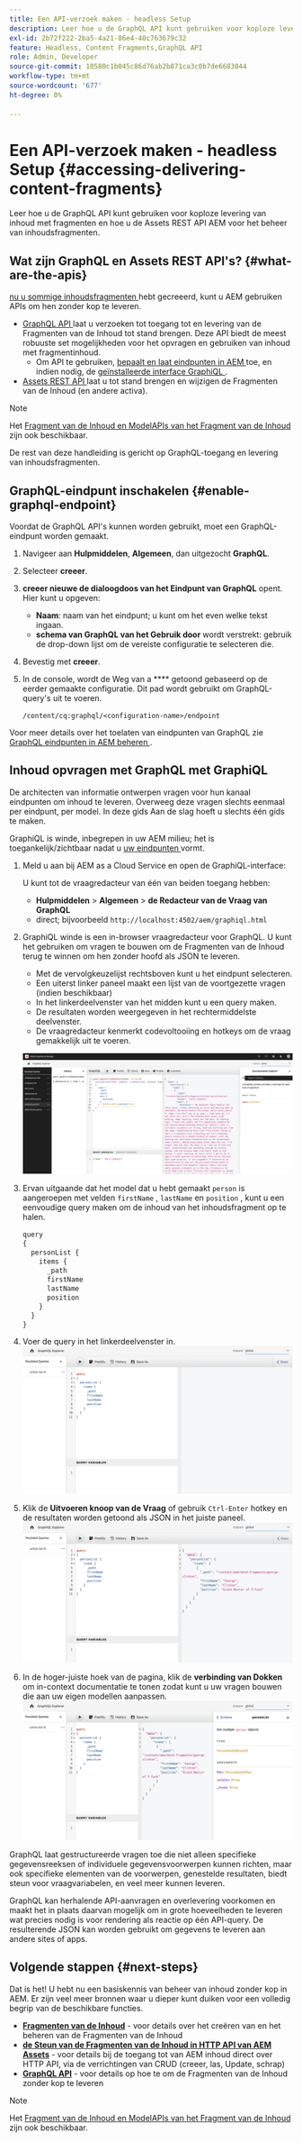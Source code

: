 ```yaml
---
title: Een API-verzoek maken - headless Setup
description: Leer hoe u de GraphQL API kunt gebruiken voor koploze levering van inhoud met fragmenten en hoe u de Assets REST API AEM voor het beheer van inhoudsfragmenten.
exl-id: 2b72f222-2ba5-4a21-86e4-40c763679c32
feature: Headless, Content Fragments,GraphQL API
role: Admin, Developer
source-git-commit: 10580c1b045c86d76ab2b871ca3c0b7de6683044
workflow-type: tm+mt
source-wordcount: '677'
ht-degree: 0%

---
```


# Een API-verzoek maken - headless Setup {#accessing-delivering-content-fragments}

Leer hoe u de GraphQL API kunt gebruiken voor koploze levering van inhoud met fragmenten en hoe u de Assets REST API AEM voor het beheer van inhoudsfragmenten.

## Wat zijn GraphQL en Assets REST API&#39;s? {#what-are-the-apis}

[ nu u sommige inhoudsfragmenten ](create-content-fragment.md) hebt gecreeerd, kunt u AEM gebruiken APIs om hen zonder kop te leveren.

* [ GraphQL API ](/help/headless/graphql-api/content-fragments.md) laat u verzoeken tot toegang tot en levering van de Fragmenten van de Inhoud tot stand brengen. Deze API biedt de meest robuuste set mogelijkheden voor het opvragen en gebruiken van inhoud met fragmentinhoud.
   * Om API te gebruiken, [ bepaalt en laat eindpunten in AEM ](/help/headless/graphql-api/graphql-endpoint.md) toe, en indien nodig, de [ geïnstalleerde interface GraphiQL ](/help/headless/graphql-api/graphiql-ide.md).
* [ Assets REST API ](/help/assets/content-fragments/assets-api-content-fragments.md) laat u tot stand brengen en wijzigen de Fragmenten van de Inhoud (en andere activa).

>[!NOTE]
>
>Het [ Fragment van de Inhoud en ModelAPIs van het Fragment van de Inhoud ](/help/headless/content-fragment-openapis.md) zijn ook beschikbaar.

De rest van deze handleiding is gericht op GraphQL-toegang en levering van inhoudsfragmenten.

## GraphQL-eindpunt inschakelen {#enable-graphql-endpoint}

Voordat de GraphQL API&#39;s kunnen worden gebruikt, moet een GraphQL-eindpunt worden gemaakt.

1. Navigeer aan **Hulpmiddelen**, **Algemeen**, dan uitgezocht **GraphQL**.
1. Selecteer **creeer**.
1. **creeer nieuwe de dialoogdoos van het Eindpunt van GraphQL** opent. Hier kunt u opgeven:
   * **Naam**: naam van het eindpunt; u kunt om het even welke tekst ingaan.
   * **schema van GraphQL van het Gebruik door** wordt verstrekt: gebruik de drop-down lijst om de vereiste configuratie te selecteren die.
1. Bevestig met **creeer**.
1. In de console, wordt de Weg van a **** getoond gebaseerd op de eerder gemaakte configuratie. Dit pad wordt gebruikt om GraphQL-query&#39;s uit te voeren.

   ```
   /content/cq:graphql/<configuration-name>/endpoint
   ```

Voor meer details over het toelaten van eindpunten van GraphQL zie [ GraphQL eindpunten in AEM beheren ](/help/headless/graphql-api/graphql-endpoint.md).

## Inhoud opvragen met GraphQL met GraphiQL

De architecten van informatie ontwerpen vragen voor hun kanaal eindpunten om inhoud te leveren. Overweeg deze vragen slechts eenmaal per eindpunt, per model. In deze gids Aan de slag hoeft u slechts één gids te maken.

GraphiQL is winde, inbegrepen in uw AEM milieu; het is toegankelijk/zichtbaar nadat u [ uw eindpunten ](#enable-graphql-endpoint) vormt.

1. Meld u aan bij AEM as a Cloud Service en open de GraphiQL-interface:

   U kunt tot de vraagredacteur van één van beiden toegang hebben:

   * **Hulpmiddelen** > **Algemeen** > **de Redacteur van de Vraag van GraphQL**
   * direct; bijvoorbeeld `http://localhost:4502/aem/graphiql.html`

1. GraphiQL winde is een in-browser vraagredacteur voor GraphQL. U kunt het gebruiken om vragen te bouwen om de Fragmenten van de Inhoud terug te winnen om hen zonder hoofd als JSON te leveren.
   * Met de vervolgkeuzelijst rechtsboven kunt u het eindpunt selecteren.
   * Een uiterst linker paneel maakt een lijst van de voortgezette vragen (indien beschikbaar)
   * In het linkerdeelvenster van het midden kunt u een query maken.
   * De resultaten worden weergegeven in het rechtermiddelste deelvenster.
   * De vraagredacteur kenmerkt codevoltooiing en hotkeys om de vraag gemakkelijk uit te voeren.

   ![ GraphiQL redacteur ](../assets/graphiql.png)

1. Ervan uitgaande dat het model dat u hebt gemaakt `person` is aangeroepen met velden `firstName` , `lastName` en `position` , kunt u een eenvoudige query maken om de inhoud van het inhoudsfragment op te halen.

   ```text
   query 
   {
     personList {
       items {
         _path
         firstName
         lastName
         position
       }
     }
   }
   ```

1. Voer de query in het linkerdeelvenster in.
   ![ GraphiQL vraag ](../assets/graphiql-query.png)

1. Klik de **Uitvoeren knoop van de Vraag** of gebruik `Ctrl-Enter` hotkey en de resultaten worden getoond als JSON in het juiste paneel.
   ![ GraphiQL resultaten ](../assets/graphiql-results.png)

1. In de hoger-juiste hoek van de pagina, klik de **verbinding van Dokken** om in-context documentatie te tonen zodat kunt u uw vragen bouwen die aan uw eigen modellen aanpassen.
   ![ documentatie GraphiQL ](../assets/graphiql-documentation.png)

GraphQL laat gestructureerde vragen toe die niet alleen specifieke gegevensreeksen of individuele gegevensvoorwerpen kunnen richten, maar ook specifieke elementen van de voorwerpen, genestelde resultaten, biedt steun voor vraagvariabelen, en veel meer kunnen leveren.

GraphQL kan herhalende API-aanvragen en overlevering voorkomen en maakt het in plaats daarvan mogelijk om in grote hoeveelheden te leveren wat precies nodig is voor rendering als reactie op één API-query. De resulterende JSON kan worden gebruikt om gegevens te leveren aan andere sites of apps.

## Volgende stappen {#next-steps}

Dat is het! U hebt nu een basiskennis van beheer van inhoud zonder kop in AEM. Er zijn veel meer bronnen waar u dieper kunt duiken voor een volledig begrip van de beschikbare functies.

* **[Fragmenten van de Inhoud](/help/sites-cloud/administering/content-fragments/managing.md)** - voor details over het creëren van en het beheren van de Fragmenten van de Inhoud
* **[de Steun van de Fragmenten van de Inhoud in HTTP API van AEM Assets](/help/assets/content-fragments/assets-api-content-fragments.md)** - voor details bij de toegang tot van AEM inhoud direct over HTTP API, via de verrichtingen van CRUD (creeer, las, Update, schrap)
* **[GraphQL API](/help/headless/graphql-api/content-fragments.md)** - voor details op hoe te om de Fragmenten van de Inhoud zonder kop te leveren

>[!NOTE]
>
>Het [ Fragment van de Inhoud en ModelAPIs van het Fragment van de Inhoud ](/help/headless/content-fragment-openapis.md) zijn ook beschikbaar.
